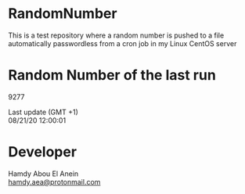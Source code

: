 # RandomNumber    
This is a test repository where a random number is pushed to a file automatically passwordless from a cron job in my Linux CentOS server    
# Random Number of the last run   
9277
      
Last update (GMT +1)    
08/21/20 12:00:01
# Developer    
Hamdy Abou El Anein   
hamdy.aea@protonmail.com
